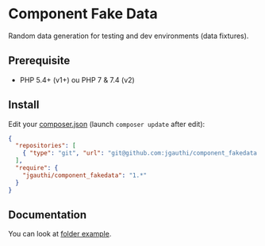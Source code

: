# Component Fake Data
Random data generation for testing and dev environments (data fixtures).

## Prerequisite

* PHP 5.4+ (v1+) ou PHP 7 & 7.4 (v2)

## Install
Edit your [composer.json](https://getcomposer.org) (launch `composer update` after edit):
```json
{
  "repositories": [
    { "type": "git", "url": "git@github.com:jgauthi/component_fakedata.git" }
  ],
  "require": {
    "jgauthi/component_fakedata": "1.*"
  }
}
```


## Documentation
You can look at [folder example](https://github.com/jgauthi/component_fakedata/tree/master/example).

